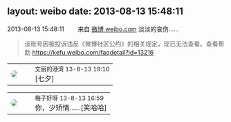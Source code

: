 layout: weibo
date: 2013-08-13 15:48:11
---
<meta name="referrer" content="no-referrer" />

2013-08-13 15:48:11  &nbsp;&nbsp;&nbsp;&nbsp;&nbsp;&nbsp; 来自 <a href="http://weibo.com/" rel="nofollow">微博 weibo.com</a>
淡淡的哀伤……
>  该账号因被投诉违反《微博社区公约》的相关规定，现已无法查看。查看帮助 https://kefu.weibo.com/faqdetail?id=13216

<table style="width: 100%;">
  <tr>
    <td style="width: 40px;"><img style="border-radius:50%" src="https://tva1.sinaimg.cn/crop.0.0.180.180.50/9dc97b7fjw1e8qgp5bmzyj2050050aa8.jpg?KID=imgbed,tva&Expires=1624512929&ssig=LH0DQ9V6ou"></td>
    <td colspan="2"><small>文丽的港湾 13-8-13 19:10</small><br/>[七夕]</td>
  </tr>
</table>

<table style="width: 100%;">
  <tr>
    <td style="width: 40px;"><img style="border-radius:50%" src="https://tva3.sinaimg.cn/crop.0.0.180.180.50/abefb5b0jw1e8qgp5bmzyj2050050aa8.jpg?KID=imgbed,tva&Expires=1624512929&ssig=tmCKg7K3Ug"></td>
    <td colspan="2"><small>梅子好呀 13-8-13 16:59</small><br/>你，少矫情......[笑哈哈]</td>
  </tr>
</table>
